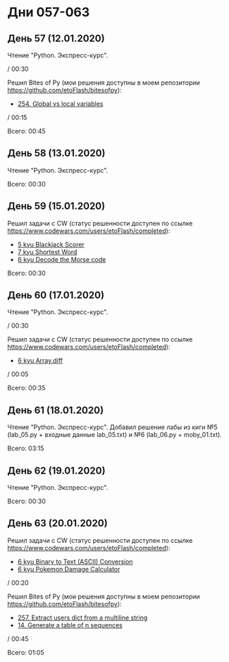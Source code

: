 # Дни 057-063

## День 57 (12.01.2020)

Чтение "Python. Экспресс-курс".

/ 00:30

Решил Bites of Py (мои решения доступны в моем репозитории https://github.com/etoFlash/bitesofpy):

* [254. Global vs local variables](https://codechalleng.es/bites/254/)

/ 00:15

Всего: 00:45

## День 58 (13.01.2020)

Чтение "Python. Экспресс-курс".

Всего: 00:30

## День 59 (15.01.2020)

Решил задачи с CW (статус решенности доступен по ссылке https://www.codewars.com/users/etoFlash/completed):

* [5 kyu Blackjack Scorer](https://www.codewars.com/kata/534ffb35edb1241eda0015fe)
* [7 kyu Shortest Word](https://www.codewars.com/kata/57cebe1dc6fdc20c57000ac9)
* [6 kyu Decode the Morse code ](https://www.codewars.com/kata/54b724efac3d5402db00065e)

Всего: 00:30

## День 60 (17.01.2020)

Чтение "Python. Экспресс-курс".

/ 00:30

Решил задачи с CW (статус решенности доступен по ссылке https://www.codewars.com/users/etoFlash/completed):

* [6 kyu Array.diff](https://www.codewars.com/kata/523f5d21c841566fde000009)

/ 00:05

Всего: 00:35

## День 61 (18.01.2020)

Чтение "Python. Экспресс-курс". Добавил решение лабы из киги №5 (lab_05.py + входные данные lab_05.txt) и №6 (lab_06.py + moby_01.txt).

Всего: 03:15

## День 62 (19.01.2020)

Чтение "Python. Экспресс-курс".

Всего: 00:30

## День 63 (20.01.2020)

Решил задачи с CW (статус решенности доступен по ссылке https://www.codewars.com/users/etoFlash/completed):

* [6 kyu Binary to Text (ASCII) Conversion](https://www.codewars.com/kata/5583d268479559400d000064)
* [6 kyu Pokemon Damage Calculator](https://www.codewars.com/kata/536e9a7973130a06eb000e9f/solutions/python)

/ 00:20

Решил Bites of Py (мои решения доступны в моем репозитории https://github.com/etoFlash/bitesofpy):

* [257. Extract users dict from a multiline string](https://codechalleng.es/bites/257/)
* [14. Generate a table of n sequences](https://codechalleng.es/bites/14/)

/ 00:45

Всего: 01:05

